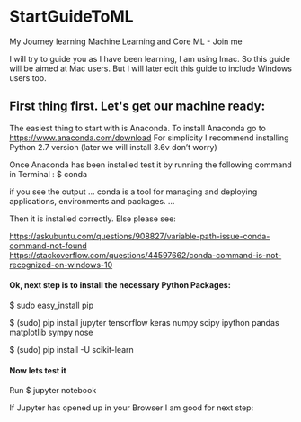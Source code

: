 # StartGuideToML
My Journey learning Machine Learning and Core ML - Join me

I will try to guide you as I have been learning, I am using Imac. So this guide will be aimed at Mac users. But I will later edit this guide to include Windows users too.

## First thing first. Let's get our machine ready:

The easiest thing to start with is Anaconda.
To install Anaconda go to https://www.anaconda.com/download
For simplicity I recommend installing Python 2.7 version (later we will install 3.6v don’t worry)

Once Anaconda has been installed test it by running the following command in Terminal : 
$ conda

if you see the output 
...
conda is a tool for managing and deploying applications, environments and packages.
... 

Then it is installed correctly. Else please see:

https://askubuntu.com/questions/908827/variable-path-issue-conda-command-not-found
https://stackoverflow.com/questions/44597662/conda-command-is-not-recognized-on-windows-10

#### Ok, next step is to install the necessary Python Packages:

$    sudo easy_install pip

$    (sudo) pip install jupyter tensorflow keras numpy scipy ipython pandas matplotlib sympy nose

$    (sudo) pip install -U scikit-learn

#### Now lets test it
Run $ jupyter notebook

If Jupyter has opened up in your Browser I am good for next step:
